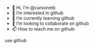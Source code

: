 - 👋 Hi, I’m @carsonetb
- 👀 I’m interested in github
- 🌱 I’m currently learning github
- 💞️ I’m looking to collaborate on github
- 📫 How to reach me on github:

use github
